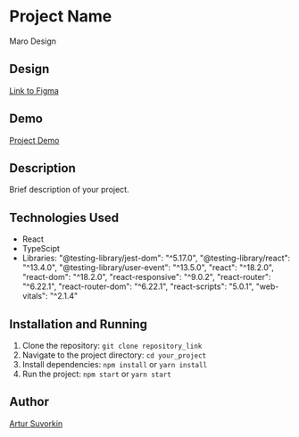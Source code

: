 # Project Name

Maro Design

## Design

[Link to Figma]([figma_link](https://www.figma.com/file/g3nfH9TEsUXUOOlzDgVfgn/E-commerce_-sm?type=design&node-id=0-1&mode=design&t=6zWbcjv9nMlsZ5N9-0))

## Demo

[Project Demo](https://maro-project.vercel.app/)

## Description

Brief description of your project.

## Technologies Used

- React
- TypeScipt
- Libraries:  "@testing-library/jest-dom": "^5.17.0",
              "@testing-library/react": "^13.4.0",
              "@testing-library/user-event": "^13.5.0",
              "react": "^18.2.0",
              "react-dom": "^18.2.0",
              "react-responsive": "^9.0.2",
              "react-router": "^6.22.1",
              "react-router-dom": "^6.22.1",
              "react-scripts": "5.0.1",
              "web-vitals": "^2.1.4"

## Installation and Running

1. Clone the repository: `git clone repository_link`
2. Navigate to the project directory: `cd your_project`
3. Install dependencies: `npm install` or `yarn install`
4. Run the project: `npm start` or `yarn start`

## Author

[Artur Suvorkin](github.com/artursuvor)

